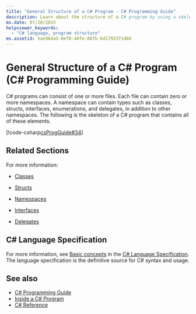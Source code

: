 ```yaml
---
title: "General Structure of a C# Program - C# Programming Guide"
description: Learn about the structure of a C# program by using a skeleton program that contains all the required elements for a program.
ms.date: 07/20/2015
helpviewer_keywords: 
  - "C# language, program structure"
ms.assetid: 5ae964a5-0ef0-40fe-88fb-6d1793371d0d
---
```

# General Structure of a C# Program (C# Programming Guide)

C# programs can consist of one or more files. Each file can contain zero or more namespaces. A namespace can contain types such as classes, structs, interfaces, enumerations, and delegates, in addition to other namespaces. The following is the skeleton of a C# program that contains all of these elements.  
  
 [!code-csharp[csProgGuide#34](~/samples/snippets/csharp/VS_Snippets_VBCSharp/csProgGuide/CS/class2.cs#34)]  
  
## Related Sections  

 For more information:  
  
- [Classes](../classes-and-structs/classes.md)  
  
- [Structs](../../language-reference/builtin-types/struct.md)  
  
- [Namespaces](../namespaces/index.md)  
  
- [Interfaces](../interfaces/index.md)  
  
- [Delegates](../delegates/index.md)  
  
## C# Language Specification  

For more information, see [Basic concepts](~/_csharplang/spec/basic-concepts.md) in the [C# Language Specification](/dotnet/csharp/language-reference/language-specification/introduction). The language specification is the definitive source for C# syntax and usage.
  
## See also

- [C# Programming Guide](../index.md)
- [Inside a C# Program](./index.md)
- [C# Reference](../../language-reference/index.md)
